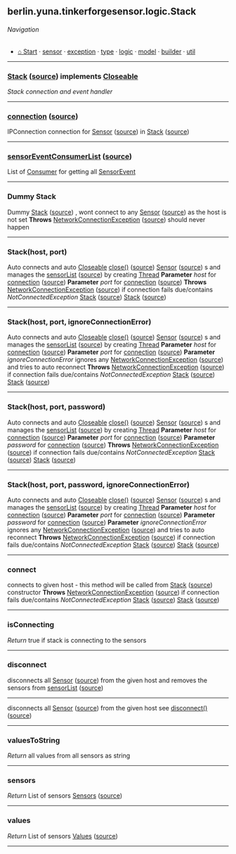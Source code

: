 ## berlin.yuna.tinkerforgesensor.logic.Stack
###### Navigation
* [⌂ Start](https://github.com/YunaBraska/tinkerforge-sensor/blob/master/readmeDoc/README.md) · [sensor](https://github.com/YunaBraska/tinkerforge-sensor/blob/master/readmeDoc/berlin/yuna/tinkerforgesensor/model/sensor/README.md) · [exception](https://github.com/YunaBraska/tinkerforge-sensor/blob/master/readmeDoc/berlin/yuna/tinkerforgesensor/model/exception/README.md) · [type](https://github.com/YunaBraska/tinkerforge-sensor/blob/master/readmeDoc/berlin/yuna/tinkerforgesensor/model/type/README.md) · [logic](https://github.com/YunaBraska/tinkerforge-sensor/blob/master/readmeDoc/berlin/yuna/tinkerforgesensor/logic/README.md) · [model](https://github.com/YunaBraska/tinkerforge-sensor/blob/master/readmeDoc/berlin/yuna/tinkerforgesensor/model/README.md) · [builder](https://github.com/YunaBraska/tinkerforge-sensor/blob/master/readmeDoc/berlin/yuna/tinkerforgesensor/model/builder/README.md) · [util](https://github.com/YunaBraska/tinkerforge-sensor/blob/master/readmeDoc/berlin/yuna/tinkerforgesensor/util/README.md)

---
### [Stack](https://github.com/YunaBraska/tinkerforge-sensor/blob/master/readmeDoc/berlin/yuna/tinkerforgesensor/logic/Stack.md) ([source](https://github.com/YunaBraska/tinkerforge-sensor/blob/master/src/main/java/berlin/yuna/tinkerforgesensor/logic/Stack.java))  implements [Closeable](https://docs.oracle.com/javase/8/docs/api/java/io/Closeable.html)

 *Stack connection and event handler*

--- 
### [connection](https://github.com/YunaBraska/tinkerforge-sensor/blob/master/readmeDoc/berlin/yuna/tinkerforgesensor/logic/Stack.md) ([source](https://github.com/YunaBraska/tinkerforge-sensor/blob/master/src/main/java/berlin/yuna/tinkerforgesensor/logic/Stack.java))
 IPConnection connection for [Sensor](https://github.com/YunaBraska/tinkerforge-sensor/blob/master/readmeDoc/berlin/yuna/tinkerforgesensor/model/sensor/Sensor.md) ([source](https://github.com/YunaBraska/tinkerforge-sensor/blob/master/src/main/java/berlin/yuna/tinkerforgesensor/model/sensor/Sensor.java))  in [Stack](https://github.com/YunaBraska/tinkerforge-sensor/blob/master/readmeDoc/berlin/yuna/tinkerforgesensor/logic/Stack.md) ([source](https://github.com/YunaBraska/tinkerforge-sensor/blob/master/src/main/java/berlin/yuna/tinkerforgesensor/logic/Stack.java))

--- 
### [sensorEventConsumerList](https://github.com/YunaBraska/tinkerforge-sensor/blob/master/readmeDoc/berlin/yuna/tinkerforgesensor/logic/Stack.md) ([source](https://github.com/YunaBraska/tinkerforge-sensor/blob/master/src/main/java/berlin/yuna/tinkerforgesensor/logic/Stack.java))
 List of [Consumer](https://docs.oracle.com/javase/8/docs/api/java/util/function/Consumer.html)  for getting all [SensorEvent](https://github.com/YunaBraska/tinkerforge-sensor/blob/master/src/main/java/berlin/yuna/tinkerforgesensor/model/type/SensorEvent.java)

--- 
### Dummy Stack
 Dummy [Stack](https://github.com/YunaBraska/tinkerforge-sensor/blob/master/readmeDoc/berlin/yuna/tinkerforgesensor/logic/Stack.md) ([source](https://github.com/YunaBraska/tinkerforge-sensor/blob/master/src/main/java/berlin/yuna/tinkerforgesensor/logic/Stack.java)) , wont connect to any [Sensor](https://github.com/YunaBraska/tinkerforge-sensor/blob/master/readmeDoc/berlin/yuna/tinkerforgesensor/model/sensor/Sensor.md) ([source](https://github.com/YunaBraska/tinkerforge-sensor/blob/master/src/main/java/berlin/yuna/tinkerforgesensor/model/sensor/Sensor.java))  as the host is not set **Throws** [NetworkConnectionException](https://github.com/YunaBraska/tinkerforge-sensor/blob/master/readmeDoc/berlin/yuna/tinkerforgesensor/model/exception/NetworkConnectionException.md) ([source](https://github.com/YunaBraska/tinkerforge-sensor/blob/master/src/main/java/berlin/yuna/tinkerforgesensor/model/exception/NetworkConnectionException.java))  should never happen

--- 
### Stack(host, port)
 Auto connects and auto [Closeable](https://docs.oracle.com/javase/8/docs/api/java/io/Closeable.html)  [close()](https://github.com/YunaBraska/tinkerforge-sensor/blob/master/readmeDoc/berlin/yuna/tinkerforgesensor/logic/Stack.md) ([source](https://github.com/YunaBraska/tinkerforge-sensor/blob/master/src/main/java/berlin/yuna/tinkerforgesensor/logic/Stack.java))  [Sensor](https://github.com/YunaBraska/tinkerforge-sensor/blob/master/readmeDoc/berlin/yuna/tinkerforgesensor/model/sensor/Sensor.md) ([source](https://github.com/YunaBraska/tinkerforge-sensor/blob/master/src/main/java/berlin/yuna/tinkerforgesensor/model/sensor/Sensor.java)) s and manages the [sensorList](https://github.com/YunaBraska/tinkerforge-sensor/blob/master/readmeDoc/berlin/yuna/tinkerforgesensor/logic/Stack.md) ([source](https://github.com/YunaBraska/tinkerforge-sensor/blob/master/src/main/java/berlin/yuna/tinkerforgesensor/logic/Stack.java))  by creating [Thread](https://docs.oracle.com/javase/8/docs/api/java/lang/Thread.html)  **Parameter** *host* for [connection](https://github.com/YunaBraska/tinkerforge-sensor/blob/master/readmeDoc/berlin/yuna/tinkerforgesensor/logic/Stack.md) ([source](https://github.com/YunaBraska/tinkerforge-sensor/blob/master/src/main/java/berlin/yuna/tinkerforgesensor/logic/Stack.java))  **Parameter** *port* for [connection](https://github.com/YunaBraska/tinkerforge-sensor/blob/master/readmeDoc/berlin/yuna/tinkerforgesensor/logic/Stack.md) ([source](https://github.com/YunaBraska/tinkerforge-sensor/blob/master/src/main/java/berlin/yuna/tinkerforgesensor/logic/Stack.java))  **Throws** [NetworkConnectionException](https://github.com/YunaBraska/tinkerforge-sensor/blob/master/readmeDoc/berlin/yuna/tinkerforgesensor/model/exception/NetworkConnectionException.md) ([source](https://github.com/YunaBraska/tinkerforge-sensor/blob/master/src/main/java/berlin/yuna/tinkerforgesensor/model/exception/NetworkConnectionException.java))  if connection fails due/contains *NotConnectedException* [Stack](https://github.com/YunaBraska/tinkerforge-sensor/blob/master/readmeDoc/berlin/yuna/tinkerforgesensor/logic/Stack.md) ([source](https://github.com/YunaBraska/tinkerforge-sensor/blob/master/src/main/java/berlin/yuna/tinkerforgesensor/logic/Stack.java))  [Stack](https://github.com/YunaBraska/tinkerforge-sensor/blob/master/readmeDoc/berlin/yuna/tinkerforgesensor/logic/Stack.md) ([source](https://github.com/YunaBraska/tinkerforge-sensor/blob/master/src/main/java/berlin/yuna/tinkerforgesensor/logic/Stack.java))

--- 
### Stack(host, port, ignoreConnectionError)
 Auto connects and auto [Closeable](https://docs.oracle.com/javase/8/docs/api/java/io/Closeable.html)  [close()](https://github.com/YunaBraska/tinkerforge-sensor/blob/master/readmeDoc/berlin/yuna/tinkerforgesensor/logic/Stack.md) ([source](https://github.com/YunaBraska/tinkerforge-sensor/blob/master/src/main/java/berlin/yuna/tinkerforgesensor/logic/Stack.java))  [Sensor](https://github.com/YunaBraska/tinkerforge-sensor/blob/master/readmeDoc/berlin/yuna/tinkerforgesensor/model/sensor/Sensor.md) ([source](https://github.com/YunaBraska/tinkerforge-sensor/blob/master/src/main/java/berlin/yuna/tinkerforgesensor/model/sensor/Sensor.java)) s and manages the [sensorList](https://github.com/YunaBraska/tinkerforge-sensor/blob/master/readmeDoc/berlin/yuna/tinkerforgesensor/logic/Stack.md) ([source](https://github.com/YunaBraska/tinkerforge-sensor/blob/master/src/main/java/berlin/yuna/tinkerforgesensor/logic/Stack.java))  by creating [Thread](https://docs.oracle.com/javase/8/docs/api/java/lang/Thread.html)  **Parameter** *host*                  for [connection](https://github.com/YunaBraska/tinkerforge-sensor/blob/master/readmeDoc/berlin/yuna/tinkerforgesensor/logic/Stack.md) ([source](https://github.com/YunaBraska/tinkerforge-sensor/blob/master/src/main/java/berlin/yuna/tinkerforgesensor/logic/Stack.java))  **Parameter** *port*                  for [connection](https://github.com/YunaBraska/tinkerforge-sensor/blob/master/readmeDoc/berlin/yuna/tinkerforgesensor/logic/Stack.md) ([source](https://github.com/YunaBraska/tinkerforge-sensor/blob/master/src/main/java/berlin/yuna/tinkerforgesensor/logic/Stack.java))  **Parameter** *ignoreConnectionError* ignores any [NetworkConnectionException](https://github.com/YunaBraska/tinkerforge-sensor/blob/master/readmeDoc/berlin/yuna/tinkerforgesensor/model/exception/NetworkConnectionException.md) ([source](https://github.com/YunaBraska/tinkerforge-sensor/blob/master/src/main/java/berlin/yuna/tinkerforgesensor/model/exception/NetworkConnectionException.java))  and tries to auto reconnect **Throws** [NetworkConnectionException](https://github.com/YunaBraska/tinkerforge-sensor/blob/master/readmeDoc/berlin/yuna/tinkerforgesensor/model/exception/NetworkConnectionException.md) ([source](https://github.com/YunaBraska/tinkerforge-sensor/blob/master/src/main/java/berlin/yuna/tinkerforgesensor/model/exception/NetworkConnectionException.java))  if connection fails due/contains *NotConnectedException* [Stack](https://github.com/YunaBraska/tinkerforge-sensor/blob/master/readmeDoc/berlin/yuna/tinkerforgesensor/logic/Stack.md) ([source](https://github.com/YunaBraska/tinkerforge-sensor/blob/master/src/main/java/berlin/yuna/tinkerforgesensor/logic/Stack.java))  [Stack](https://github.com/YunaBraska/tinkerforge-sensor/blob/master/readmeDoc/berlin/yuna/tinkerforgesensor/logic/Stack.md) ([source](https://github.com/YunaBraska/tinkerforge-sensor/blob/master/src/main/java/berlin/yuna/tinkerforgesensor/logic/Stack.java))

--- 
### Stack(host, port, password)
 Auto connects and auto [Closeable](https://docs.oracle.com/javase/8/docs/api/java/io/Closeable.html)  [close()](https://github.com/YunaBraska/tinkerforge-sensor/blob/master/readmeDoc/berlin/yuna/tinkerforgesensor/logic/Stack.md) ([source](https://github.com/YunaBraska/tinkerforge-sensor/blob/master/src/main/java/berlin/yuna/tinkerforgesensor/logic/Stack.java))  [Sensor](https://github.com/YunaBraska/tinkerforge-sensor/blob/master/readmeDoc/berlin/yuna/tinkerforgesensor/model/sensor/Sensor.md) ([source](https://github.com/YunaBraska/tinkerforge-sensor/blob/master/src/main/java/berlin/yuna/tinkerforgesensor/model/sensor/Sensor.java)) s and manages the [sensorList](https://github.com/YunaBraska/tinkerforge-sensor/blob/master/readmeDoc/berlin/yuna/tinkerforgesensor/logic/Stack.md) ([source](https://github.com/YunaBraska/tinkerforge-sensor/blob/master/src/main/java/berlin/yuna/tinkerforgesensor/logic/Stack.java))  by creating [Thread](https://docs.oracle.com/javase/8/docs/api/java/lang/Thread.html)  **Parameter** *host*     for [connection](https://github.com/YunaBraska/tinkerforge-sensor/blob/master/readmeDoc/berlin/yuna/tinkerforgesensor/logic/Stack.md) ([source](https://github.com/YunaBraska/tinkerforge-sensor/blob/master/src/main/java/berlin/yuna/tinkerforgesensor/logic/Stack.java))  **Parameter** *port*     for [connection](https://github.com/YunaBraska/tinkerforge-sensor/blob/master/readmeDoc/berlin/yuna/tinkerforgesensor/logic/Stack.md) ([source](https://github.com/YunaBraska/tinkerforge-sensor/blob/master/src/main/java/berlin/yuna/tinkerforgesensor/logic/Stack.java))  **Parameter** *password* for [connection](https://github.com/YunaBraska/tinkerforge-sensor/blob/master/readmeDoc/berlin/yuna/tinkerforgesensor/logic/Stack.md) ([source](https://github.com/YunaBraska/tinkerforge-sensor/blob/master/src/main/java/berlin/yuna/tinkerforgesensor/logic/Stack.java))  **Throws** [NetworkConnectionException](https://github.com/YunaBraska/tinkerforge-sensor/blob/master/readmeDoc/berlin/yuna/tinkerforgesensor/model/exception/NetworkConnectionException.md) ([source](https://github.com/YunaBraska/tinkerforge-sensor/blob/master/src/main/java/berlin/yuna/tinkerforgesensor/model/exception/NetworkConnectionException.java))  if connection fails due/contains *NotConnectedException* [Stack](https://github.com/YunaBraska/tinkerforge-sensor/blob/master/readmeDoc/berlin/yuna/tinkerforgesensor/logic/Stack.md) ([source](https://github.com/YunaBraska/tinkerforge-sensor/blob/master/src/main/java/berlin/yuna/tinkerforgesensor/logic/Stack.java))  [Stack](https://github.com/YunaBraska/tinkerforge-sensor/blob/master/readmeDoc/berlin/yuna/tinkerforgesensor/logic/Stack.md) ([source](https://github.com/YunaBraska/tinkerforge-sensor/blob/master/src/main/java/berlin/yuna/tinkerforgesensor/logic/Stack.java))

--- 
### Stack(host, port, password, ignoreConnectionError)
 Auto connects and auto [Closeable](https://docs.oracle.com/javase/8/docs/api/java/io/Closeable.html)  [close()](https://github.com/YunaBraska/tinkerforge-sensor/blob/master/readmeDoc/berlin/yuna/tinkerforgesensor/logic/Stack.md) ([source](https://github.com/YunaBraska/tinkerforge-sensor/blob/master/src/main/java/berlin/yuna/tinkerforgesensor/logic/Stack.java))  [Sensor](https://github.com/YunaBraska/tinkerforge-sensor/blob/master/readmeDoc/berlin/yuna/tinkerforgesensor/model/sensor/Sensor.md) ([source](https://github.com/YunaBraska/tinkerforge-sensor/blob/master/src/main/java/berlin/yuna/tinkerforgesensor/model/sensor/Sensor.java)) s and manages the [sensorList](https://github.com/YunaBraska/tinkerforge-sensor/blob/master/readmeDoc/berlin/yuna/tinkerforgesensor/logic/Stack.md) ([source](https://github.com/YunaBraska/tinkerforge-sensor/blob/master/src/main/java/berlin/yuna/tinkerforgesensor/logic/Stack.java))  by creating [Thread](https://docs.oracle.com/javase/8/docs/api/java/lang/Thread.html)  **Parameter** *host*                  for [connection](https://github.com/YunaBraska/tinkerforge-sensor/blob/master/readmeDoc/berlin/yuna/tinkerforgesensor/logic/Stack.md) ([source](https://github.com/YunaBraska/tinkerforge-sensor/blob/master/src/main/java/berlin/yuna/tinkerforgesensor/logic/Stack.java))  **Parameter** *port*                  for [connection](https://github.com/YunaBraska/tinkerforge-sensor/blob/master/readmeDoc/berlin/yuna/tinkerforgesensor/logic/Stack.md) ([source](https://github.com/YunaBraska/tinkerforge-sensor/blob/master/src/main/java/berlin/yuna/tinkerforgesensor/logic/Stack.java))  **Parameter** *password*              for [connection](https://github.com/YunaBraska/tinkerforge-sensor/blob/master/readmeDoc/berlin/yuna/tinkerforgesensor/logic/Stack.md) ([source](https://github.com/YunaBraska/tinkerforge-sensor/blob/master/src/main/java/berlin/yuna/tinkerforgesensor/logic/Stack.java))  **Parameter** *ignoreConnectionError* ignores any [NetworkConnectionException](https://github.com/YunaBraska/tinkerforge-sensor/blob/master/readmeDoc/berlin/yuna/tinkerforgesensor/model/exception/NetworkConnectionException.md) ([source](https://github.com/YunaBraska/tinkerforge-sensor/blob/master/src/main/java/berlin/yuna/tinkerforgesensor/model/exception/NetworkConnectionException.java))  and tries to auto reconnect **Throws** [NetworkConnectionException](https://github.com/YunaBraska/tinkerforge-sensor/blob/master/readmeDoc/berlin/yuna/tinkerforgesensor/model/exception/NetworkConnectionException.md) ([source](https://github.com/YunaBraska/tinkerforge-sensor/blob/master/src/main/java/berlin/yuna/tinkerforgesensor/model/exception/NetworkConnectionException.java))  if connection fails due/contains *NotConnectedException* [Stack](https://github.com/YunaBraska/tinkerforge-sensor/blob/master/readmeDoc/berlin/yuna/tinkerforgesensor/logic/Stack.md) ([source](https://github.com/YunaBraska/tinkerforge-sensor/blob/master/src/main/java/berlin/yuna/tinkerforgesensor/logic/Stack.java))  [Stack](https://github.com/YunaBraska/tinkerforge-sensor/blob/master/readmeDoc/berlin/yuna/tinkerforgesensor/logic/Stack.md) ([source](https://github.com/YunaBraska/tinkerforge-sensor/blob/master/src/main/java/berlin/yuna/tinkerforgesensor/logic/Stack.java))

--- 
### connect
 connects to given host - this method will be called from [Stack](https://github.com/YunaBraska/tinkerforge-sensor/blob/master/readmeDoc/berlin/yuna/tinkerforgesensor/logic/Stack.md) ([source](https://github.com/YunaBraska/tinkerforge-sensor/blob/master/src/main/java/berlin/yuna/tinkerforgesensor/logic/Stack.java))  constructor **Throws** [NetworkConnectionException](https://github.com/YunaBraska/tinkerforge-sensor/blob/master/readmeDoc/berlin/yuna/tinkerforgesensor/model/exception/NetworkConnectionException.md) ([source](https://github.com/YunaBraska/tinkerforge-sensor/blob/master/src/main/java/berlin/yuna/tinkerforgesensor/model/exception/NetworkConnectionException.java))  if connection fails due/contains *NotConnectedException* [Stack](https://github.com/YunaBraska/tinkerforge-sensor/blob/master/readmeDoc/berlin/yuna/tinkerforgesensor/logic/Stack.md) ([source](https://github.com/YunaBraska/tinkerforge-sensor/blob/master/src/main/java/berlin/yuna/tinkerforgesensor/logic/Stack.java))  [Stack](https://github.com/YunaBraska/tinkerforge-sensor/blob/master/readmeDoc/berlin/yuna/tinkerforgesensor/logic/Stack.md) ([source](https://github.com/YunaBraska/tinkerforge-sensor/blob/master/src/main/java/berlin/yuna/tinkerforgesensor/logic/Stack.java))

--- 
### isConnecting
 *Return* true if stack is connecting to the sensors

--- 
### disconnect
 disconnects all [Sensor](https://github.com/YunaBraska/tinkerforge-sensor/blob/master/readmeDoc/berlin/yuna/tinkerforgesensor/model/sensor/Sensor.md) ([source](https://github.com/YunaBraska/tinkerforge-sensor/blob/master/src/main/java/berlin/yuna/tinkerforgesensor/model/sensor/Sensor.java))  from the given host and removes the sensors from [sensorList](https://github.com/YunaBraska/tinkerforge-sensor/blob/master/readmeDoc/berlin/yuna/tinkerforgesensor/logic/Stack.md) ([source](https://github.com/YunaBraska/tinkerforge-sensor/blob/master/src/main/java/berlin/yuna/tinkerforgesensor/logic/Stack.java))

--- 
disconnects all [Sensor](https://github.com/YunaBraska/tinkerforge-sensor/blob/master/readmeDoc/berlin/yuna/tinkerforgesensor/model/sensor/Sensor.md) ([source](https://github.com/YunaBraska/tinkerforge-sensor/blob/master/src/main/java/berlin/yuna/tinkerforgesensor/model/sensor/Sensor.java))  from the given host see [disconnect()](https://github.com/YunaBraska/tinkerforge-sensor/blob/master/readmeDoc/berlin/yuna/tinkerforgesensor/logic/Stack.md) ([source](https://github.com/YunaBraska/tinkerforge-sensor/blob/master/src/main/java/berlin/yuna/tinkerforgesensor/logic/Stack.java))

--- 
### valuesToString
 *Return* all values from all sensors as string

--- 
### sensors
 *Return* List of sensors [Sensors](https://github.com/YunaBraska/tinkerforge-sensor/blob/master/readmeDoc/berlin/yuna/tinkerforgesensor/model/builder/Sensors.md) ([source](https://github.com/YunaBraska/tinkerforge-sensor/blob/master/src/main/java/berlin/yuna/tinkerforgesensor/model/builder/Sensors.java))

--- 
### values
 *Return* List of sensors [Values](https://github.com/YunaBraska/tinkerforge-sensor/blob/master/readmeDoc/berlin/yuna/tinkerforgesensor/model/builder/Values.md) ([source](https://github.com/YunaBraska/tinkerforge-sensor/blob/master/src/main/java/berlin/yuna/tinkerforgesensor/model/builder/Values.java))

--- 
